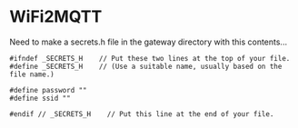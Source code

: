 # WiFi2MQTT

Need to make a secrets.h file in the gateway directory with this contents...
```
#ifndef _SECRETS_H    // Put these two lines at the top of your file.
#define _SECRETS_H    // (Use a suitable name, usually based on the file name.)

#define password ""
#define ssid ""

#endif // _SECRETS_H    // Put this line at the end of your file.
```
